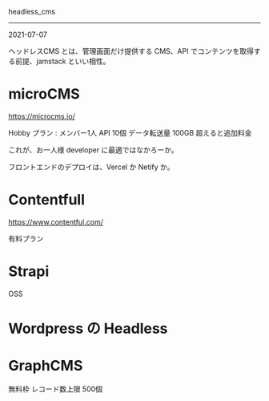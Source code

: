 headless_cms

---
2021-07-07


ヘッドレスCMS とは、管理画面だけ提供する CMS、API でコンテンツを取得する前提、jamstack といい相性。

# microCMS

https://microcms.io/

Hobby プラン : メンバー1人 API 10個  データ転送量 100GB 超えると追加料金

これが、お一人様 developer に最適ではなかろーか。

フロントエンドのデプロイは、Vercel か Netify か。



# Contentfull

https://www.contentful.com/

有料プラン

# Strapi

OSS

# Wordpress の Headless


# GraphCMS

無料枠 レコード数上限 500個



